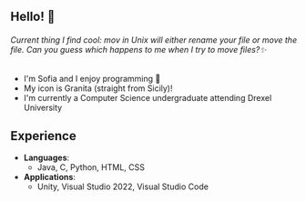 ## Hello! 👋
###### Current thing I find cool: mov in Unix will either rename your file or move the file. Can you guess which happens to me when I try to move files?✨

- I'm Sofia and I enjoy programming 💬
- My icon is Granita (straight from Sicily)!
- I'm currently a Computer Science undergraduate attending Drexel University
 ## Experience
- **Languages**:
  - Java, C, Python, HTML, CSS
- **Applications**:
  - Unity, Visual Studio 2022, Visual Studio Code
<!--
<div align="center">
  <a href="https://github.com/SofiaOliva">
  <img height="150px" src="https://github-readme-stats.vercel.app/api?username=SofiaOliva&hide_border=false&include_all_commits=false&count_private=true&theme=tokyonight"/>
  <img height="150px" src="https://github-readme-stats.vercel.app/api/top-langs/?username=SofiaOliva&langs_count=10&theme=tokyonight&hide_border=false&include_all_commits=true&layout=compact"/>
</div>

-->
